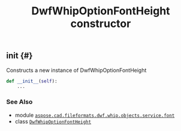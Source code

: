 ﻿---
title: DwfWhipOptionFontHeight constructor
second_title: Aspose.CAD for Python via .NET API References
description: 
type: docs
weight: 10
url: /python-net/aspose.cad.fileformats.dwf.whip.objects.service.font/dwfwhipoptionfontheight/__init__/
is_root: false
---

## __init__ {#}

Constructs a new instance of DwfWhipOptionFontHeight



```python
def __init__(self):
    ...
```





### See Also
* module [`aspose.cad.fileformats.dwf.whip.objects.service.font`](../../)
* class [`DwfWhipOptionFontHeight`](/cad/python-net/aspose.cad.fileformats.dwf.whip.objects.service.font/dwfwhipoptionfontheight)
